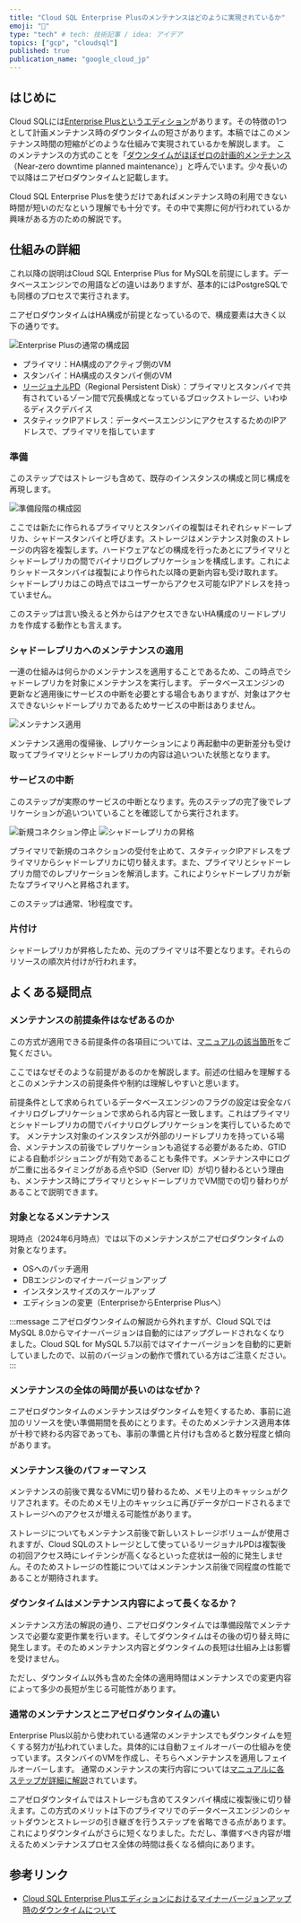 ```yaml
---
title: "Cloud SQL Enterprise Plusのメンテナンスはどのように実現されているか"
emoji: "👷"
type: "tech" # tech: 技術記事 / idea: アイデア
topics: ["gcp", "cloudsql"]
published: true
publication_name: "google_cloud_jp"
---
```

## はじめに

 Cloud SQLには[Enterprise Plusというエディション](https://cloud.google.com/blog/ja/products/databases/announcing-the-cloud-sql-enterprise-plus-edition-for-mysql-and-postgresql)があります。その特徴の1つとして計画メンテナンス時のダウンタイムの短さがあります。本稿ではこのメンテナンス時間の短縮がどのような仕組みで実現されているかを解説します。
 このメンテナンスの方式のことを「[ダウンタイムがほぼゼロの計画的メンテナンス](https://cloud.google.com/sql/docs/mysql/maintenance?hl=ja#nearzero)（Near-zero downtime planned maintenance）」と呼んでいます。少々長いので以降はニアゼロダウンタイムと記載します。

Cloud SQL Enterprise Plusを使うだけであればメンテナンス時の利用できない時間が短いのだなという理解でも十分です。その中で実際に何が行われているか興味がある方のための解説です。

## 仕組みの詳細

これ以降の説明はCloud SQL Enterprise Plus for MySQLを前提にします。データベースエンジンでの用語などの違いはありますが、基本的にはPostgreSQLでも同様のプロセスで実行されます。

ニアゼロダウンタイムはHA構成が前提となっているので、構成要素は大きく以下の通りです。

![Enterprise Plusの通常の構成図](/images/eplus_before.png)

- プライマリ：HA構成のアクティブ側のVM
- スタンバイ：HA構成のスタンバイ側のVM
- [リージョナルPD](https://cloud.google.com/kubernetes-engine/docs/how-to/persistent-volumes/regional-pd?hl=ja)（Regional Persistent Disk）：プライマリとスタンバイで共有されているゾーン間で冗長構成となっているブロックストレージ、いわゆるディスクデバイス
- スタティックIPアドレス：データベースエンジンにアクセスするためのIPアドレスで、プライマリを指しています

### 準備

このステップではストレージも含めて、既存のインスタンスの構成と同じ構成を再現します。

![準備段階の構成図](/images/eplus_prepare.png)

ここでは新たに作られるプライマリとスタンバイの複製はそれぞれシャドーレプリカ、シャドースタンバイと呼びます。ストレージはメンテナンス対象のストレージの内容を複製します。ハードウェアなどの構成を行ったあとにプライマリとシャドーレプリカの間でバイナリログレプリケーションを構成します。これによりシャドースタンバイは複製により作られた以降の更新内容も受け取れます。
シャドーレプリカはこの時点ではユーザーからアクセス可能なIPアドレスを持っていません。

このステップは言い換えると外からはアクセスできないHA構成のリードレプリカを作成する動作とも言えます。

### シャドーレプリカへのメンテナンスの適用

一連の仕組みは何らかのメンテナンスを適用することであるため、この時点でシャドーレプリカを対象にメンテナンスを実行します。
データベースエンジンの更新など適用後にサービスの中断を必要とする場合もありますが、対象はアクセスできないシャドーレプリカであるためサービスの中断はありません。

![メンテナンス適用](/images/eplus_maintenance.png)

メンテナンス適用の復帰後、レプリケーションにより再起動中の更新差分も受け取ってプライマリとシャドーレプリカの内容は追いついた状態となります。

### サービスの中断

このステップが実際のサービスの中断となります。先のステップの完了後でレプリケーションが追いついていることを確認してから実行されます。

![新規コネクション停止](/images/eplus_downtime1.png)
![シャドーレプリカの昇格](/images/eplus_downtime2.png)

プライマリで新規のコネクションの受付を止めて、スタティックIPアドレスをプライマリからシャドーレプリカに切り替えます。また、プライマリとシャドーレプリカ間でのレプリケーションを解消します。これによりシャドーレプリカが新たなプライマリへと昇格されます。

このステップは通常、1秒程度です。

### 片付け

シャドーレプリカが昇格したため、元のプライマリは不要となります。それらのリソースの順次片付けが行われます。

## よくある疑問点

### メンテナンスの前提条件はなぜあるのか

この方式が適用できる前提条件の各項目については、[マニュアルの該当箇所](https://cloud.google.com/sql/docs/mysql/maintenance?hl=ja#prerequisites_and_constraints)をご覧ください。

ここではなぜそのような前提があるのかを解説します。前述の仕組みを理解するとこのメンテナンスの前提条件や制約は理解しやすいと思います。

前提条件として求められているデータベースエンジンのフラグの設定は安全なバイナリログレプリケーションで求められる内容と一致します。これはプライマリとシャドーレプリカの間でバイナリログレプリケーションを実行しているためです。
メンテナンス対象のインスタンスが外部のリードレプリカを持っている場合、メンテナンスの前後でレプリケーションも追従する必要があるため、GTIDによる自動ポジショニングが有効であることも条件です。メンテナンス中にログが二重に出るタイミングがある点やSID（Server ID）が切り替わるという理由も、メンテナンス時にプライマリとシャドーレプリカでVM間での切り替わりがあることで説明できます。

### 対象となるメンテナンス

現時点（2024年6月時点）では以下のメンテナンスがニアゼロダウンタイムの対象となります。

- OSへのパッチ適用
- DBエンジンのマイナーバージョンアップ
- インスタンスサイズのスケールアップ
- エディションの変更（EnterpriseからEnterprise Plusへ）

:::message
ニアゼロダウンタイムの解説から外れますが、Cloud SQLではMySQL 8.0からマイナーバージョンは自動的にはアップグレードされなくなりました。Cloud SQL for MySQL 5.7以前ではマイナーバージョンを自動的に更新していましたので、以前のバージョンの動作で慣れている方はご注意ください。
:::

### メンテナンスの全体の時間が長いのはなぜか？

ニアゼロダウンタイムのメンテナンスはダウンタイムを短くするため、事前に追加のリソースを使い準備期間を長めにとります。そのためメンテナンス適用本体が十秒で終わる内容であっても、事前の準備と片付けも含めると数分程度と傾向があります。

### メンテナンス後のパフォーマンス

メンテナンスの前後で異なるVMに切り替わるため、メモリ上のキャッシュがクリアされます。そのためメモリ上のキャッシュに再びデータがロードされるまでストレージへのアクセスが増える可能性があります。

ストレージについてもメンテナンス前後で新しいストレージボリュームが使用されますが、Cloud SQLのストレージとして使っているリージョナルPDは複製後の初回アクセス時にレイテンシが高くなるといった症状は一般的に発生しません。そのためストレージの性能についてはメンテンナンス前後で同程度の性能であることが期待されます。

### ダウンタイムはメンテナンス内容によって長くなるか？

メンテナンス方法の解説の通り、ニアゼロダウンタイムでは準備段階でメンテナンスで必要な変更作業を行います。そしてダウンタイムはその後の切り替え時に発生します。そのためメンテナンス内容とダウンタイムの長短は仕組み上は影響を受けません。

ただし、ダウンタイム以外も含めた全体の適用時間はメンテナンスでの変更内容によって多少の長短が生じる可能性があります。

### 通常のメンテナンスとニアゼロダウンタイムの違い

Enterprise Plus以前から使われている通常のメンテナンスでもダウンタイムを短くする努力が払われていました。具体的には自動フェイルオーバーの仕組みを使っています。スタンバイのVMを作成し、そちらへメンテナンスを適用しフェイルオーバーします。
通常のメンテナンスの実行内容については[マニュアルに各ステップが詳細に解説](https://cloud.google.com/sql/docs/mysql/maintenance?hl=ja#how-maintenance-works)されています。

ニアゼロダウンタイムではストレージも含めてスタンバイ構成に複製後に切り替えます。この方式のメリットは下のプライマリでのデータベースエンジンのシャットダウンとストレージの引き継ぎを行うステップを省略できる点があります。これによりダウンタイムがさらに短くなりました。ただし、準備すべき内容が増えるためメンテナンスプロセス全体の時間は長くなる傾向にあります。

## 参考リンク
- [Cloud SQL Enterprise Plusエディションにおけるマイナーバージョンアップ時のダウンタイムについて](https://product.st.inc/entry/2023/11/27/100900)